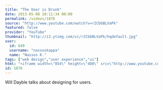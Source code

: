 ```yaml
---
title: "The User is Drunk"
date: 2013-05-08 10:11:34 00:00
permalink: /videos/1876
source: "http://www.youtube.com/watch?v=r2CbbBLVaPk"
featured: false
provider: "YouTube"
thumbnail: "http://i3.ytimg.com/vi/r2CbbBLVaPk/hqdefault.jpg"
user:
  id: 649
  username: "nassoskappa"
  name: "Nassos K."
tags: ["web design","user experience","ui"]
html: "<iframe width=\"854\" height=\"480\" src=\"http://www.youtube.com/embed/r2CbbBLVaPk?wmode=transparent&feature=oembed\" frameborder=\"0\" allowfullscreen></iframe>"
id: 1876
---
```


Will Dayble talks about designing for users.